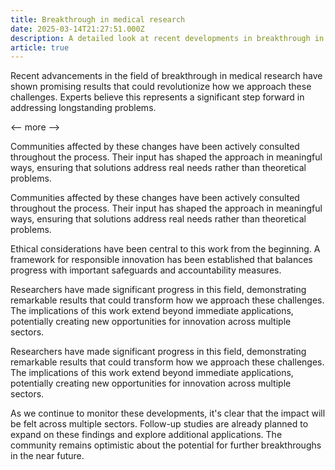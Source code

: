 ```yaml
---
title: Breakthrough in medical research
date: 2025-03-14T21:27:51.000Z
description: A detailed look at recent developments in breakthrough in medical research
article: true
---
```

Recent advancements in the field of breakthrough in medical research have shown promising results that could revolutionize how we approach these challenges. Experts believe this represents a significant step forward in addressing longstanding problems.

<-- more -->

Communities affected by these changes have been actively consulted throughout the process. Their input has shaped the approach in meaningful ways, ensuring that solutions address real needs rather than theoretical problems.

Communities affected by these changes have been actively consulted throughout the process. Their input has shaped the approach in meaningful ways, ensuring that solutions address real needs rather than theoretical problems.

Ethical considerations have been central to this work from the beginning. A framework for responsible innovation has been established that balances progress with important safeguards and accountability measures.

Researchers have made significant progress in this field, demonstrating remarkable results that could transform how we approach these challenges. The implications of this work extend beyond immediate applications, potentially creating new opportunities for innovation across multiple sectors.

Researchers have made significant progress in this field, demonstrating remarkable results that could transform how we approach these challenges. The implications of this work extend beyond immediate applications, potentially creating new opportunities for innovation across multiple sectors.

As we continue to monitor these developments, it's clear that the impact will be felt across multiple sectors. Follow-up studies are already planned to expand on these findings and explore additional applications. The community remains optimistic about the potential for further breakthroughs in the near future.

